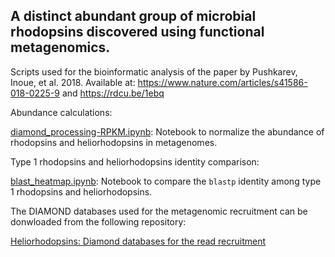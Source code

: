 ## A distinct abundant group of microbial rhodopsins discovered using functional metagenomics. 

Scripts used for the bioinformatic analysis of the paper by Pushkarev, Inoue, et al. 2018. Available at: https://www.nature.com/articles/s41586-018-0225-9 and https://rdcu.be/1ebq

Abundance calculations:

[diamond_processing-RPKM.ipynb](https://github.com/BejaLab/heliorhodopsin/blob/master/abundance/diamond_processing-RPKM.ipynb): Notebook to normalize the abundance of rhodopsins and heliorhodopsins in metagenomes.

Type 1 rhodopsins and heliorhodopsins identity comparison:

[blast_heatmap.ipynb](https://github.com/BejaLab/heliorhodopsin/blob/master/blast_heatmap/blast_heatmap.ipynb): Notebook to compare the `blastp` identity among type 1 rhodopsins and heliorhodopsins.

The DIAMOND databases used for the metagenomic recruitment can be donwloaded from the following repository:

[Heliorhodopsins: Diamond databases for the read recruitment](https://osf.io/g34bv/)
